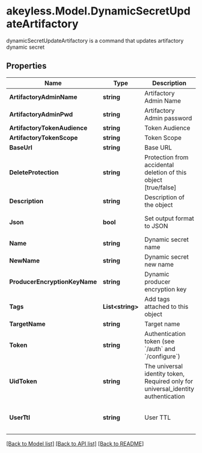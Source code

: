 # akeyless.Model.DynamicSecretUpdateArtifactory
dynamicSecretUpdateArtifactory is a command that updates artifactory dynamic secret

## Properties

Name | Type | Description | Notes
------------ | ------------- | ------------- | -------------
**ArtifactoryAdminName** | **string** | Artifactory Admin Name | [optional] 
**ArtifactoryAdminPwd** | **string** | Artifactory Admin password | [optional] 
**ArtifactoryTokenAudience** | **string** | Token Audience | 
**ArtifactoryTokenScope** | **string** | Token Scope | 
**BaseUrl** | **string** | Base URL | [optional] 
**DeleteProtection** | **string** | Protection from accidental deletion of this object [true/false] | [optional] 
**Description** | **string** | Description of the object | [optional] 
**Json** | **bool** | Set output format to JSON | [optional] [default to false]
**Name** | **string** | Dynamic secret name | 
**NewName** | **string** | Dynamic secret new name | [optional] 
**ProducerEncryptionKeyName** | **string** | Dynamic producer encryption key | [optional] 
**Tags** | **List&lt;string&gt;** | Add tags attached to this object | [optional] 
**TargetName** | **string** | Target name | [optional] 
**Token** | **string** | Authentication token (see &#x60;/auth&#x60; and &#x60;/configure&#x60;) | [optional] 
**UidToken** | **string** | The universal identity token, Required only for universal_identity authentication | [optional] 
**UserTtl** | **string** | User TTL | [optional] [default to "60m"]

[[Back to Model list]](../README.md#documentation-for-models) [[Back to API list]](../README.md#documentation-for-api-endpoints) [[Back to README]](../README.md)

